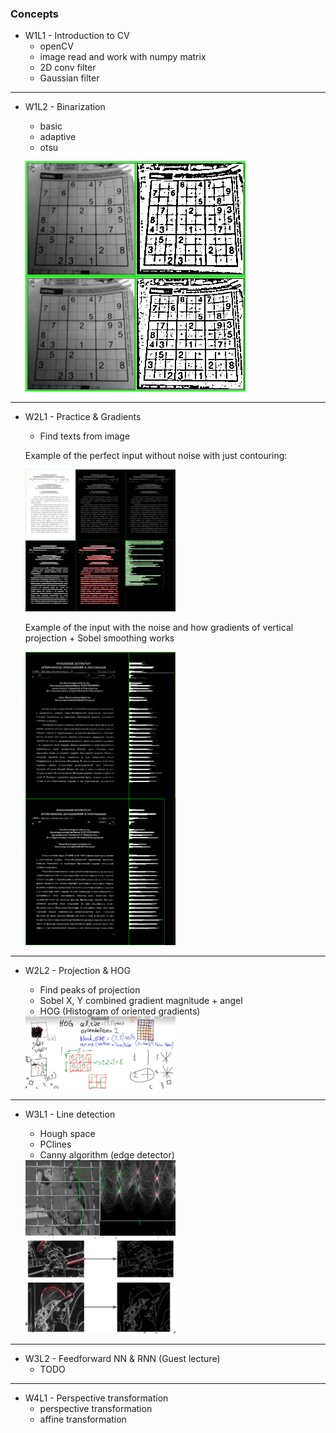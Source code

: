 ### Concepts

* W1L1 - Introduction to CV
    * openCV
    * image read and work with numpy matrix
    * 2D conv filter
    * Gaussian filter

---

* W1L2 - Binarization
    * basic
    * adaptive
    * otsu

    ![Example](https://raw.githubusercontent.com/Novitoll/cvt-academy-2018/master/w1l2/code/sudoku-adaptive-th.png)

---

* W2L1 - Practice & Gradients
    * Find texts from image

    Example of the perfect input without noise with just contouring:

    <img src="https://raw.githubusercontent.com/Novitoll/cvt-academy-2018/master/w2l1/output.png" width="50%" height="50%">

    Example of the input with the noise and how gradients of vertical projection + Sobel smoothing works

    <img src="https://raw.githubusercontent.com/Novitoll/cvt-academy-2018/master/w2l1/output-gradient.png" width="50%" height="50%">

---

* W2L2 - Projection & HOG
    * Find peaks of projection
    * Sobel X, Y combined gradient magnitude + angel
    * HOG (Histogram of oriented gradients)

    <img src="https://raw.githubusercontent.com/Novitoll/cvt-academy-2018/master/w2l2/code/hog.png" width="50%" height="50%">

---

* W3L1 - Line detection
    * Hough space
    * PClines
    * Canny algorithm (edge detector)

    <img src="https://raw.githubusercontent.com/Novitoll/cvt-academy-2018/master/w3l1/code/hough_space_lines.png" width="50%" height="50%">
    <img src="https://raw.githubusercontent.com/Novitoll/cvt-academy-2018/master/w3l1/code/canny0.png" width="50%" height="50%">

---

* W3L2 - Feedforward NN & RNN (Guest lecture)
    * TODO

---

* W4L1 - Perspective transformation
    * perspective transformation
    * affine transformation

